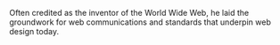 Often credited as the inventor of the World Wide Web, he laid the groundwork for web communications and standards that underpin web design today. 